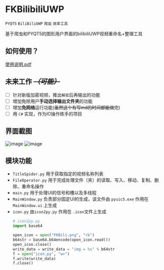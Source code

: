 FKBilibiliUWP
=======================
  `PYQT5` `BiliBiliUWP` `爬虫` `效率工具`   
  
  基于爬虫和PYQT5的图形用户界面的bilibiliUWP视频重命名+整理工具
## 如何使用？
  [使用说明.pdf](https://github.com/love-in-cpp/FKBilibiliUWP/files/8967723/default.pdf)  

## 未来工作 ~~***（可能）***~~

* [ ] 针对新版加密视频，推出`解密`后再输出的功能  
* [ ] 增加免除用户**手动选择输出文件夹**的功能  
* [ ] 增加**免网络**运行功能(~~虽然这个有写md的时间都能做完~~)  
* [ ] 用 ``C#`` 实现，作为IO操作练手的项目 

## 界面截图
![image](https://user-images.githubusercontent.com/59083942/175336107-07e9105b-483d-4d4b-a081-54ab78cb21a2.png)
![image](https://user-images.githubusercontent.com/59083942/175336254-3a883510-5f75-4099-aac8-0590cddbaa93.png)

## 模块功能
* `TitleSpider.py` 用于获取指定的视频名称列表
* `FileOperator.py` 用于完成处理文件（夹）的读取、写入、移动、复制、删除、重命名操作
* `main.py` 用于处理UI的信号和槽以及多线程
* `MainWindow.py` 负责部分固定UI的生成，该文件由 `pyuic5.exe` 作用在 `MainWindow.ui` 上生成
* `icon.py` 由`icon2py.py` 作用在 `.icon`文件上生成
  ```Python
  # icon2py.py
  import base64
  
  open_icon = open("FKBili.png", "rb")
  b64str = base64.b64encode(open_icon.read())
  open_icon.close()
  write_data = write_data = "img = %s" % b64str
  f = open("icon.py", "w+")
  f.write(write_data)
  f.close()
  ```
